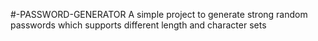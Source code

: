 #-PASSWORD-GENERATOR
A simple project to generate strong random passwords which supports different length and character sets

